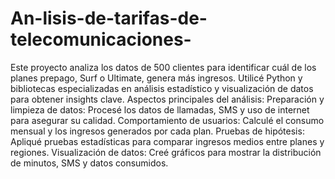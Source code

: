 # An-lisis-de-tarifas-de-telecomunicaciones-
Este proyecto analiza los datos de 500 clientes para identificar cuál de los planes prepago, Surf o Ultimate, genera más ingresos. Utilicé Python y bibliotecas especializadas en análisis estadístico y visualización de datos para obtener insights clave.
Aspectos principales del análisis:
Preparación y limpieza de datos: Procesé los datos de llamadas, SMS y uso de internet para asegurar su calidad.
Comportamiento de usuarios: Calculé el consumo mensual y los ingresos generados por cada plan.
Pruebas de hipótesis: Apliqué pruebas estadísticas para comparar ingresos medios entre planes y regiones.
Visualización de datos: Creé gráficos para mostrar la distribución de minutos, SMS y datos consumidos.
